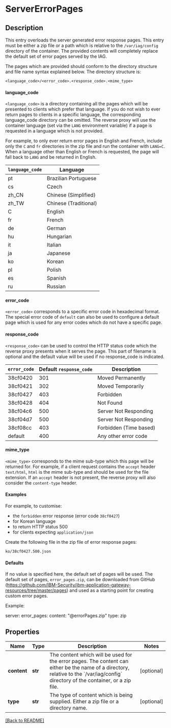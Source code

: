 # ServerErrorPages

## Description

This entry overloads the server generated error response pages.
This entry must be either a zip file or a path which is relative to the `/var/iag/config` directory of the container.
The provided contents will completely replace the default set of error pages served by the IAG.

The pages which are provided should conform to the directory structure and file name syntax explained below.
The directory structure is:

`<language_code>/<error_code>.<response_code>.<mime_type>`

#### language_code

`<language_code>` is a directory containing all the pages which will be presented to clients which prefer that language.
If you do not wish to ever return pages to clients in a specific language, the corresponding language_code directory can be omitted.
The reverse proxy will use the container language (set via the `LANG` environment variable) if a page is requested in a language which is not provided.

For example, to only ever return error pages in English and French, include only the `C` and `fr` directories in the zip file and run the container with `LANG=C`.
When a language other than English or French is requested, the page will fall back to `LANG` and be returned in English.

| `language_code` | Language              |
|-----------------|-----------------------|
| pt              | Brazilian Portuguese  |
| cs              | Czech                 |
| zh_CN           | Chinese (Simplified)  |
| zh_TW           | Chinese (Traditional) |
| C               | English               |
| fr              | French                |
| de              | German                |
| hu              | Hungarian             |
| it              | Italian               |
| ja              | Japanese              |
| ko              | Korean                |
| pl              | Polish                |
| es              | Spanish               |
| ru              | Russian               |

#### error_code

`<error_code>` corresponds to a specific error code in hexadecimal format.
The special error code of `default` can also be used to configure a default page which is used for any error codes which do not have a specific page.

#### response_code

`<response_code>` can be used to control the HTTP status code which the reverse proxy presents when it serves the page.
This part of filename is optional and the default value will be used if no response_code is indicated.

| `error_code` | Default `response_code` | Description             |
|--------------|-------------------------|-------------------------|
| 38cf0420     | 301                     | Moved Permanently       |
| 38cf0421     | 302                     | Moved Temporarily       |
| 38cf0427     | 403                     | Forbidden               |
| 38cf0428     | 404                     | Not Found               |
| 38cf04c6     | 500                     | Server Not Responding   |
| 38cf04d7     | 500                     | Server Not Responding   |
| 38cf08cc     | 403                     | Forbidden (Time based)  |
| default      | 400                     | Any other error code    |

#### mime_type

`<mime_type>` corresponds to the mime sub-type which this page will be returned for.
For example, if a client request contains the `accept` header `text/html`, `html` is the mime sub-type and should be used for the file extension.
If an `accept` header is not present, the reverse proxy will also consider the `content-type` header.

#### Examples

For example, to customise:

- the `forbidden` error response (error code `38cf0427`)
- for Korean language
- to return HTTP status 500
- for clients expecting `application/json`

Create the following file in the zip file of error response pages:

`ko/38cf0427.500.json`

#### Defaults

If no value is specified here, the default set of pages will be used.
The default set of pages, `error_pages.zip`, can be downloaded from GitHub (https://github.com/IBM-Security/ibm-application-gateway-resources/tree/master/pages) and used as a starting point for creating custom error pages.


Example:

server:
  error_pages:
    content: "@errorPages.zip"
    type: zip


## Properties

Name | Type | Description | Notes
------------ | ------------- | ------------- | -------------
**content** | **str** | The content which will be used for the error pages.  The content can either be the name of a directory, relative to the &#x60;/var/iag/config&#x60; directory of the container, or a zip file.  | [optional] 
**type** | **str** | The type of content which is being supplied.  Either a zip file or a directory name.  | [optional] 

[[Back to README]](../README.md)



